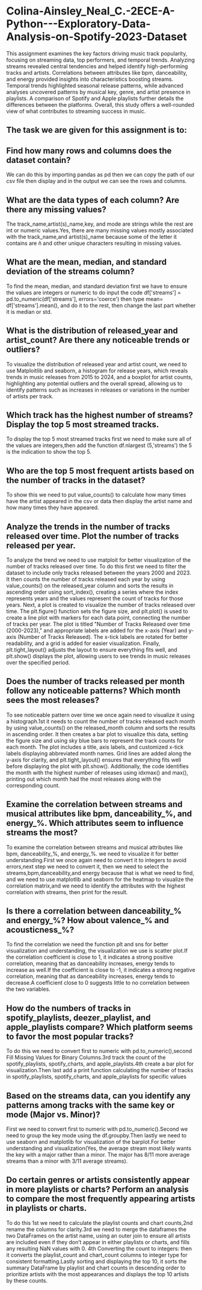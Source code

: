 # Colina-Ainsley_Neal_C.-2ECE-A-Python---Exploratory-Data-Analysis-on-Spotify-2023-Dataset

This assignment examines the key factors driving music track popularity, focusing on streaming data, top performers, and temporal trends. Analyzing streams revealed central tendencies and helped identify high-performing tracks and artists. Correlations between attributes like bpm, danceability, and energy provided insights into characteristics boosting streams. Temporal trends highlighted seasonal release patterns, while advanced analyses uncovered patterns by musical key, genre, and artist presence in playlists. A comparison of Spotify and Apple playlists further details the differences between the platforms. Overall, 
this study offers a well-rounded view of what contributes to streaming success in music.

## The task we are given for this assignment is to:

## Find how many rows and columns does the dataset contain?

We can do this by importing pandas as pd then we can copy the path of our csv file then display and in the output we can see the rows and columns.

## What are the data types of each column? Are there any missing values?

The track_name,artist(s)_name,key, and mode are strings while the rest are int or numeric values.Yes, there are many missing values mostly associated with the track_name,and artist(s)_name because some of the letter it contains are ñ and other unique characters resulting in missing values.

## What are the mean, median, and standard deviation of the streams column?

To find the mean, median, and standard deviation first we have to ensure the values are integers or numeric to do input the code df['streams'] = pd.to_numeric(df['streams'], errors='coerce') then type mean= df['streams'].mean(), and do it to the rest, then change the last part whether it is median or std.

## What is the distribution of released_year and artist_count? Are there any noticeable trends or outliers?

To visualize the distribution of released year and artist count, we need to use Matploitlib and seaborn, a histogram for release years, which reveals trends in music releases from 2015 to 2024, and a boxplot for artist counts, highlighting any potential outliers and the overall spread, allowing us to identify patterns such as increases in releases or variations in the number of artists per track.

## Which track has the highest number of streams? Display the top 5 most streamed tracks.

To display the top 5 most streamed tracks first we need to make sure all of the values are integers,then add the function df.nlargest (5,'streams') the 5 is the indication to show the top 5.

## Who are the top 5 most frequent artists based on the number of tracks in the dataset?

To show this we need to put value_counts() to calculate how many times have the artist appeared in the csv or data then display the artist name and how many times they have appeared.

## Analyze the trends in the number of tracks released over time. Plot the number of tracks released per year.

To analyze the trend we need to use matploit for better visualization of the number of tracks released over time. To do this first we need to filter the dataset to include only tracks released between the years 2000 and 2023. It then counts the number of tracks released each year by using value_counts() on the released_year column and sorts the results in ascending order using sort_index(), creating a series where the index represents years and the values represent the count of tracks for those years.
Next, a plot is created to visualize the number of tracks released over time. The plt.figure() function sets the figure size, and plt.plot() is used to create a line plot with markers for each data point, connecting the number of tracks per year. The plot is titled "Number of Tracks Released over time (2000-2023)," and appropriate labels are added for the x-axis (Year) and y-axis (Number of Tracks Released). The x-tick labels are rotated for better readability, and a grid is added for easier visualization. Finally, plt.tight_layout() adjusts the layout to ensure everything fits well, and plt.show() displays the plot, allowing users to see trends in music releases over the specified period.

## Does the number of tracks released per month follow any noticeable patterns? Which month sees the most releases?

To see noticeable pattern over time we once again need to visualize it using a histograph.1st it needs to count the number of tracks released each month by using value_counts() on the released_month column and sorts the results in ascending order. It then creates a bar plot to visualize this data, setting the figure size and using sky blue bars to represent the track counts for each month. The plot includes a title, axis labels, and customized x-tick labels displaying abbreviated month names. Grid lines are added along the y-axis for clarity, and plt.tight_layout() ensures that everything fits well before displaying the plot with plt.show(). Additionally, the code identifies the month with the highest number of releases using idxmax() and max(), printing out which month had the most releases along with the corresponding count.

## Examine the correlation between streams and musical attributes like bpm, danceability_%, and energy_%. Which attributes seem to influence streams the most?

To examine the correlation between streams and musical attributes like bpm, danceability_%, and energy_%.
we need to visualize it for better understanding.First we once again need to convert it to integers to avoid errors,next step we need to convert it, then we need to select the streams,bpm,danceability,and energy because that is what we need to find, and we need to use matplotlib and seaborn for the heatmap to visualize the correlation matrix,and we need to identify the attributes with the highest correlation with streams, then print for the result.

## Is there a correlation between danceability_% and energy_%? How about valence_% and acousticness_%?

To find the correlation we need the function plt and sns for better visualization and understanding, the visualization we use is scatter plot.If the correlation coefficient is close to 1, it indicates a strong positive correlation, meaning that as danceability increases, energy tends to increase as well.If the coefficient is close to -1, it indicates a strong negative correlation, meaning that as danceability increases, energy tends to decrease.A coefficient close to 0 suggests little to no correlation between the two variables.

## How do the numbers of tracks in spotify_playlists, deezer_playlist, and apple_playlists compare? Which platform seems to favor the most popular tracks?

To do this we need to convert first to numeric with pd.to_numeric(),second Fill Missing Values for Binary Columns.3rd track the count of the spotify_playlists, spotify_charts, and apple_playlists.4th create a bar plot for visualization.Then last add a print function calculating the number of tracks in spotify_playlists, spotify_charts, and apple_playlists for specific values

## Based on the streams data, can you identify any patterns among tracks with the same key or mode (Major vs. Minor)?

First we need to convert first to numeric with pd.to_numeric().Second we need to group the key mode using the df.groupby.Then lastly we need to use seaborn and matplotlib for visualization of the barplot.For better understanding and visualization(Yes, the average stream most likely wants the key with a major rather than a minor. The major has 8/11 more average streams than a minor with 3/11 average streams).

## Do certain genres or artists consistently appear in more playlists or charts? Perform an analysis to compare the most frequently appearing artists in playlists or charts.

To do this 1st we need to calculate the playlist counts and chart counts,2nd rename the columns for clarity.3rd we need to merge the dataframes the two DataFrames on the artist name, using an outer join to ensure all artists are included even if they don’t appear in either playlists or charts, and fills any resulting NaN values with 0. 4th Converting the count to integers: then it converts the playlist_count and chart_count columns to integer type for consistent formatting.Lastly sorting and displaying the top 10, it sorts the summary DataFrame by playlist and chart counts in descending order to prioritize artists with the most appearances and displays the top 10 artists by these counts.
